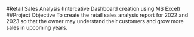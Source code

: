 #Retail Sales Analysis (Intercative Dashboard creation using MS Excel)
##Project Objective
To create the retail sales analysis report for 2022 and 2023 so that the owner may understand their customers and grow more sales in upcoming years.
